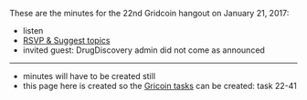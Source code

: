 These are the minutes for the 22nd Gridcoin hangout on January 21, 2017:
* listen
* [RSVP & Suggest topics](https://steemit.com/boinc/@cm-steem/gridcoin-community-hangout-022-21th-jan-2017-9pm-gmt-rsvp-and-suggest-topics)
* invited guest: DrugDiscovery admin did not come as announced


***

* minutes will have to be created still
* this page here is created so the [Gricoin tasks](https://github.com/Erkan-Yilmaz/Gridcoin-tasks) can be created: task 22-41
